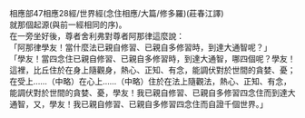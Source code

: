 相應部47相應28經/世界經(念住相應/大篇/修多羅)(莊春江譯)  
就那個起源(與前一經相同的序)。  
在一旁坐好後，尊者舍利弗對尊者阿那律這麼說：  
「阿那律學友！當什麼法已親自修習、已親自多修習時，到達大通智呢？」  
「學友！當四念住已親自修習、已親自多修習時，到達大通智，哪四個呢？學友！這裡，比丘住於在身上隨觀身，熱心、正知、有念，能調伏對於世間的貪婪、憂；在受上……（中略）在心上……（中略）住於在法上隨觀法，熱心、正知、有念，能調伏對於世間的貪婪、憂，學友！我已親自修習、已親自多修習四念住而到達大通智，又，學友！我已親自修習、已親自多修習四念住而自證千個世界。」  
  
  
